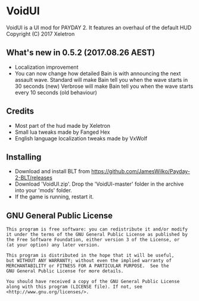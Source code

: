 # VoidUI
VoidUI is a UI mod for PAYDAY 2. It features an overhaul of the default HUD  
Copyright (C) 2017 Xeletron

## What's new in 0.5.2 (2017.08.26 AEST)
- Localization improvement
- You can now change how detailed Bain is with announcing the next assault wave.
  Standard will make Bain tell you when the wave starts in 30 seconds (new)
  Verbrose will make Bain tell you when the wave starts every 10 seconds (old behaviour)

## Credits
- Most part of the hud made by Xeletron
- Small lua tweaks made by Fanged Hex
- English language localization tweaks made by VxWolf

## Installing
- Download and install BLT from https://github.com/JamesWilko/Payday-2-BLT/releases
- Download 'VoidUI.zip'. Drop the 'VoidUI-master' folder in the archive into your 'mods' folder.
- If the game is running, restart it.

## GNU General Public License
    This program is free software: you can redistribute it and/or modify
    it under the terms of the GNU General Public License as published by
    the Free Software Foundation, either version 3 of the License, or
    (at your option) any later version.

    This program is distributed in the hope that it will be useful,
    but WITHOUT ANY WARRANTY; without even the implied warranty of
    MERCHANTABILITY or FITNESS FOR A PARTICULAR PURPOSE.  See the
    GNU General Public License for more details.

    You should have received a copy of the GNU General Public License
    along with this program (LICENSE file). If not, see <http://www.gnu.org/licenses/>.
